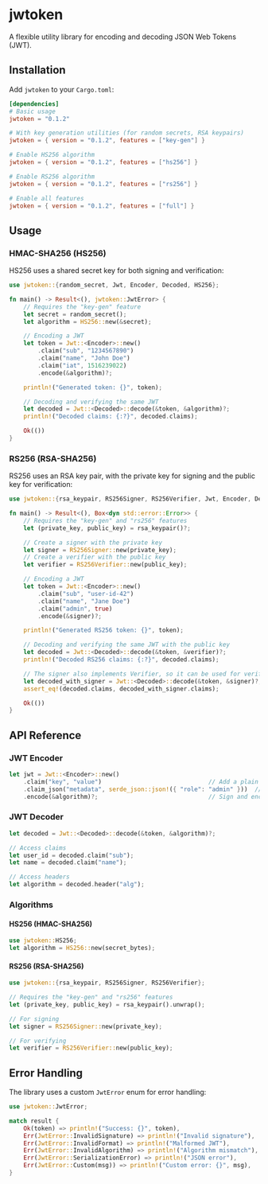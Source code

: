 # jwtoken

A flexible utility library for encoding and decoding JSON Web Tokens (JWT).

## Installation

Add `jwtoken` to your `Cargo.toml`:

```toml
[dependencies]
# Basic usage
jwtoken = "0.1.2"

# With key generation utilities (for random secrets, RSA keypairs)
jwtoken = { version = "0.1.2", features = ["key-gen"] }

# Enable HS256 algorithm
jwtoken = { version = "0.1.2", features = ["hs256"] }

# Enable RS256 algorithm
jwtoken = { version = "0.1.2", features = ["rs256"] }

# Enable all features
jwtoken = { version = "0.1.2", features = ["full"] }
```

## Usage

### HMAC-SHA256 (HS256)

HS256 uses a shared secret key for both signing and verification:

```rust
use jwtoken::{random_secret, Jwt, Encoder, Decoded, HS256};

fn main() -> Result<(), jwtoken::JwtError> {
    // Requires the "key-gen" feature
    let secret = random_secret();
    let algorithm = HS256::new(&secret);

    // Encoding a JWT
    let token = Jwt::<Encoder>::new()
        .claim("sub", "1234567890")
        .claim("name", "John Doe")
        .claim("iat", 1516239022)
        .encode(&algorithm)?;

    println!("Generated token: {}", token);

    // Decoding and verifying the same JWT
    let decoded = Jwt::<Decoded>::decode(&token, &algorithm)?;
    println!("Decoded claims: {:?}", decoded.claims);

    Ok(())
}
```

### RS256 (RSA-SHA256)

RS256 uses an RSA key pair, with the private key for signing and the public key for verification:

```rust
use jwtoken::{rsa_keypair, RS256Signer, RS256Verifier, Jwt, Encoder, Decoded};

fn main() -> Result<(), Box<dyn std::error::Error>> {
    // Requires the "key-gen" and "rs256" features
    let (private_key, public_key) = rsa_keypair()?;

    // Create a signer with the private key
    let signer = RS256Signer::new(private_key);
    // Create a verifier with the public key
    let verifier = RS256Verifier::new(public_key);

    // Encoding a JWT
    let token = Jwt::<Encoder>::new()
        .claim("sub", "user-id-42")
        .claim("name", "Jane Doe")
        .claim("admin", true)
        .encode(&signer)?;

    println!("Generated RS256 token: {}", token);

    // Decoding and verifying the same JWT with the public key
    let decoded = Jwt::<Decoded>::decode(&token, &verifier)?;
    println!("Decoded RS256 claims: {:?}", decoded.claims);

    // The signer also implements Verifier, so it can be used for verification too
    let decoded_with_signer = Jwt::<Decoded>::decode(&token, &signer)?;
    assert_eq!(decoded.claims, decoded_with_signer.claims);

    Ok(())
}
```

## API Reference

### JWT Encoder

```rust
let jwt = Jwt::<Encoder>::new()
    .claim("key", "value")                              // Add a plain value
    .claim_json("metadata", serde_json::json!({ "role": "admin" }))  // Add a JSON value
    .encode(&algorithm)?;                               // Sign and encode to string
```

### JWT Decoder

```rust
let decoded = Jwt::<Decoded>::decode(&token, &algorithm)?;

// Access claims
let user_id = decoded.claim("sub");
let name = decoded.claim("name");

// Access headers
let algorithm = decoded.header("alg");
```

### Algorithms

#### HS256 (HMAC-SHA256)
```rust
use jwtoken::HS256;
let algorithm = HS256::new(secret_bytes);
```

#### RS256 (RSA-SHA256)
```rust
use jwtoken::{rsa_keypair, RS256Signer, RS256Verifier};

// Requires the "key-gen" and "rs256" features
let (private_key, public_key) = rsa_keypair().unwrap();

// For signing
let signer = RS256Signer::new(private_key);

// For verifying
let verifier = RS256Verifier::new(public_key);
```

## Error Handling

The library uses a custom `JwtError` enum for error handling:

```rust
use jwtoken::JwtError;

match result {
    Ok(token) => println!("Success: {}", token),
    Err(JwtError::InvalidSignature) => println!("Invalid signature"),
    Err(JwtError::InvalidFormat) => println!("Malformed JWT"),
    Err(JwtError::InvalidAlgorithm) => println!("Algorithm mismatch"),
    Err(JwtError::SerializationError) => println!("JSON error"),
    Err(JwtError::Custom(msg)) => println!("Custom error: {}", msg),
}
```
